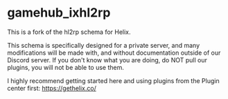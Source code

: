 # gamehub_ixhl2rp
This is a fork of the hl2rp schema for Helix.

This schema is specifically designed for a private server, and many modifications will be made with, and without documentation outside of our Discord server.
If you don't know what you are doing, do NOT pull our plugins, you will not be able to use them.

I highly recommend getting started here and using plugins from the Plugin center first:
https://gethelix.co/
